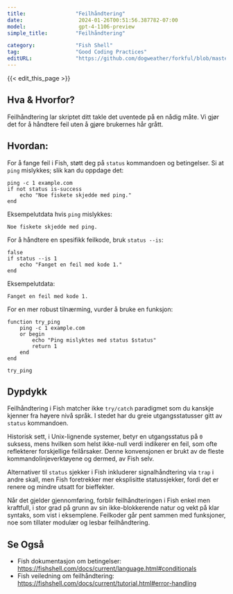 ```yaml
---
title:                "Feilhåndtering"
date:                  2024-01-26T00:51:56.387782-07:00
model:                 gpt-4-1106-preview
simple_title:         "Feilhåndtering"

category:             "Fish Shell"
tag:                  "Good Coding Practices"
editURL:              "https://github.com/dogweather/forkful/blob/master/content/no/fish-shell/handling-errors.md"
---
```


{{< edit_this_page >}}

## Hva & Hvorfor?
Feilhåndtering lar skriptet ditt takle det uventede på en nådig måte. Vi gjør det for å håndtere feil uten å gjøre brukernes hår grått.

## Hvordan:
For å fange feil i Fish, støtt deg på `status` kommandoen og betingelser. Si at `ping` mislykkes; slik kan du oppdage det:

```fish
ping -c 1 example.com
if not status is-success
    echo "Noe fiskete skjedde med ping."
end
```

Eksempelutdata hvis `ping` mislykkes:

```
Noe fiskete skjedde med ping.
```

For å håndtere en spesifikk feilkode, bruk `status --is`:

```fish
false
if status --is 1
    echo "Fanget en feil med kode 1."
end
```

Eksempelutdata:
```
Fanget en feil med kode 1.
```

For en mer robust tilnærming, vurder å bruke en funksjon:

```fish
function try_ping
    ping -c 1 example.com
    or begin
        echo "Ping mislyktes med status $status"
        return 1
    end
end

try_ping
```

## Dypdykk
Feilhåndtering i Fish matcher ikke `try/catch` paradigmet som du kanskje kjenner fra høyere nivå språk. I stedet har du greie utgangsstatusser gitt av `status` kommandoen.

Historisk sett, i Unix-lignende systemer, betyr en utgangsstatus på `0` suksess, mens hvilken som helst ikke-null verdi indikerer en feil, som ofte reflekterer forskjellige feilårsaker. Denne konvensjonen er brukt av de fleste kommandolinjeverktøyene og dermed, av Fish selv.

Alternativer til `status` sjekker i Fish inkluderer signalhåndtering via `trap` i andre skall, men Fish foretrekker mer eksplisitte statussjekker, fordi det er renere og mindre utsatt for bieffekter.

Når det gjelder gjennomføring, forblir feilhåndteringen i Fish enkel men kraftfull, i stor grad på grunn av sin ikke-blokkerende natur og vekt på klar syntaks, som vist i eksemplene. Feilkoder går pent sammen med funksjoner, noe som tillater modulær og lesbar feilhåndtering.

## Se Også
- Fish dokumentasjon om betingelser: https://fishshell.com/docs/current/language.html#conditionals
- Fish veiledning om feilhåndtering: https://fishshell.com/docs/current/tutorial.html#error-handling
